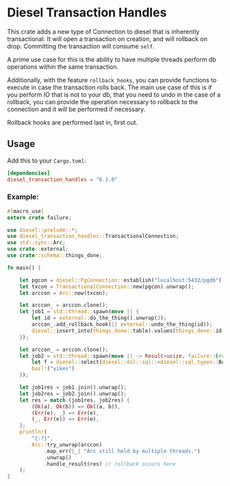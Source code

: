 # Diesel Transaction Handles
This crate adds a new type of Connection to diesel that is inherently transactional. It will open a transaction on creation, and will rollback on drop. Committing the transaction will consume `self`.

A prime use case for this is the ability to have multiple threads perform db operations within the same transaction.

Additionally, with the feature `rollback_hooks`, you can provide functions to execute in case the transaction rolls back.
The main use case of this is if you perform IO that is not to your db, that you need to undo in the case of a rollback, you can provide the operation necessary to rollback to the connection and it will be performed if necessary.

Rollback hooks are performed last in, first out.

## Usage
Add this to your `Cargo.toml`:
```toml
[dependencies]
diesel_transaction_handles = "0.1.0"
```

### Example:
```rust
#[macro_use]
extern crate failure;

use diesel::prelude::*;
use diesel_transaction_handles::TransactionalConnection;
use std::sync::Arc;
use crate::external;
use crate::schema::things_done;

fn main() {

    let pgcon = diesel::PgConnection::establish("localhost:5432/pgdb").unwrap();
    let txcon = TransactionalConnection::new(pgcon).unwrap();
    let arccon = Arc::new(txcon);

    let arccon_ = arccon.clone();
    let job1 = std::thread::spawn(move || {
        let id = external::do_the_thing().unwrap(3);
        arccon_.add_rollback_hook(|| external::undo_the_thing(id));
        diesel::insert_into(things_done::table).values(things_done::id.eq(id)).execute(&*arccon_)
    });

    let arccon_ = arccon.clone();
    let job2 = std::thread::spawn(move || -> Result<usize, failure::Error> {
        let f = diesel::select(diesel::dsl::sql::<diesel::sql_types::Bool>("FALSE")).load::<bool>(&*arccon_)?;
        bail!("yikes")
    });

    let job1res = job1.join().unwrap();
    let job2res = job2.join().unwrap();
    let res = match (job1res, job2res) {
        (Ok(a), Ok(b)) => Ok((a, b)),
        (Err(e), _) => Err(e),
        (_, Err(e)) => Err(e),
    };
    println!(
        "{:?}",
        Arc::try_unwrap(arccon)
            .map_err(|_| "Arc still held by multiple threads.")
            .unwrap()
            .handle_result(res) // rollback occurs here
    );
}
```
